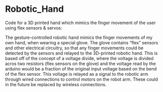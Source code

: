 # Robotic_Hand
Code for a 3D printed hand which mimics the finger movement of the user using flex sensors &amp; servos:


The gesture-controlled robotic hand mimics the finger movements of my own hand, when wearing a special glove. 
The glove contains “flex” sensors and other electrical circuitry, so that any finger movements could be 
detected by the sensors and relayed to the 3D-printed robotic hand. This is based off of the concept of a voltage divide, 
where the voltage is divided acros two resistors (flex sensors on the glove) and the voltage read by the arduino would be a fraction
of the original input voltage based on the bend of the flex sensor.  This voltage is relayed as a signal to the robotic arm through wired connections to control motors on the robot arm.  These could in the future be replaced by wireless connections.




